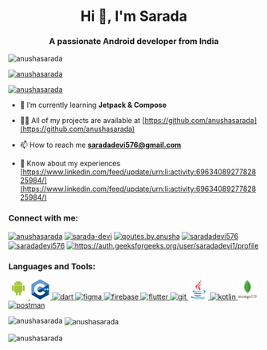 <h1 align="center">Hi 👋, I'm Sarada</h1>
<h3 align="center">A passionate Android developer from India</h3>

<p align="left"> <img src="https://komarev.com/ghpvc/?username=anushasarada&label=Profile%20views&color=0e75b6&style=flat" alt="anushasarada" /> </p>

<p align="left"> <a href="https://github.com/ryo-ma/github-profile-trophy"><img src="https://github-profile-trophy.vercel.app/?username=anushasarada" alt="anushasarada" /></a> </p>

<p align="left"> <a href="https://twitter.com/anushasarada" target="blank"><img src="https://img.shields.io/twitter/follow/anushasarada?logo=twitter&style=for-the-badge" alt="anushasarada" /></a> </p>

- 🌱 I’m currently learning **Jetpack & Compose**

- 👨‍💻 All of my projects are available at [https://github.com/anushasarada](https://github.com/anushasarada)

- 📫 How to reach me **saradadevi576@gmail.com**

- 📄 Know about my experiences [https://www.linkedin.com/feed/update/urn:li:activity:6963408927782825984/](https://www.linkedin.com/feed/update/urn:li:activity:6963408927782825984/)

<h3 align="left">Connect with me:</h3>
<p align="left">
<a href="https://twitter.com/anushasarada" target="blank"><img align="center" src="https://raw.githubusercontent.com/rahuldkjain/github-profile-readme-generator/master/src/images/icons/Social/twitter.svg" alt="anushasarada" height="30" width="40" /></a>
<a href="https://linkedin.com/in/sarada-devi" target="blank"><img align="center" src="https://raw.githubusercontent.com/rahuldkjain/github-profile-readme-generator/master/src/images/icons/Social/linked-in-alt.svg" alt="sarada-devi" height="30" width="40" /></a>
<a href="https://instagram.com/qoutes.by.anusha" target="blank"><img align="center" src="https://raw.githubusercontent.com/rahuldkjain/github-profile-readme-generator/master/src/images/icons/Social/instagram.svg" alt="qoutes.by.anusha" height="30" width="40" /></a>
<a href="https://www.hackerrank.com/saradadevi576" target="blank"><img align="center" src="https://raw.githubusercontent.com/rahuldkjain/github-profile-readme-generator/master/src/images/icons/Social/hackerrank.svg" alt="saradadevi576" height="30" width="40" /></a>
<a href="https://www.leetcode.com/saradadevi576" target="blank"><img align="center" src="https://raw.githubusercontent.com/rahuldkjain/github-profile-readme-generator/master/src/images/icons/Social/leet-code.svg" alt="saradadevi576" height="30" width="40" /></a>
<a href="https://auth.geeksforgeeks.org/user/https://auth.geeksforgeeks.org/user/saradadevi1/profile" target="blank"><img align="center" src="https://raw.githubusercontent.com/rahuldkjain/github-profile-readme-generator/master/src/images/icons/Social/geeks-for-geeks.svg" alt="https://auth.geeksforgeeks.org/user/saradadevi1/profile" height="30" width="40" /></a>
</p>

<h3 align="left">Languages and Tools:</h3>
<p align="left"> <a href="https://developer.android.com" target="_blank" rel="noreferrer"> <img src="https://raw.githubusercontent.com/devicons/devicon/master/icons/android/android-original-wordmark.svg" alt="android" width="40" height="40"/> </a> <a href="https://www.w3schools.com/cpp/" target="_blank" rel="noreferrer"> <img src="https://raw.githubusercontent.com/devicons/devicon/master/icons/cplusplus/cplusplus-original.svg" alt="cplusplus" width="40" height="40"/> </a> <a href="https://dart.dev" target="_blank" rel="noreferrer"> <img src="https://www.vectorlogo.zone/logos/dartlang/dartlang-icon.svg" alt="dart" width="40" height="40"/> </a> <a href="https://www.figma.com/" target="_blank" rel="noreferrer"> <img src="https://www.vectorlogo.zone/logos/figma/figma-icon.svg" alt="figma" width="40" height="40"/> </a> <a href="https://firebase.google.com/" target="_blank" rel="noreferrer"> <img src="https://www.vectorlogo.zone/logos/firebase/firebase-icon.svg" alt="firebase" width="40" height="40"/> </a> <a href="https://flutter.dev" target="_blank" rel="noreferrer"> <img src="https://www.vectorlogo.zone/logos/flutterio/flutterio-icon.svg" alt="flutter" width="40" height="40"/> </a> <a href="https://git-scm.com/" target="_blank" rel="noreferrer"> <img src="https://www.vectorlogo.zone/logos/git-scm/git-scm-icon.svg" alt="git" width="40" height="40"/> </a> <a href="https://www.java.com" target="_blank" rel="noreferrer"> <img src="https://raw.githubusercontent.com/devicons/devicon/master/icons/java/java-original.svg" alt="java" width="40" height="40"/> </a> <a href="https://kotlinlang.org" target="_blank" rel="noreferrer"> <img src="https://www.vectorlogo.zone/logos/kotlinlang/kotlinlang-icon.svg" alt="kotlin" width="40" height="40"/> </a> <a href="https://www.mongodb.com/" target="_blank" rel="noreferrer"> <img src="https://raw.githubusercontent.com/devicons/devicon/master/icons/mongodb/mongodb-original-wordmark.svg" alt="mongodb" width="40" height="40"/> </a> <a href="https://postman.com" target="_blank" rel="noreferrer"> <img src="https://www.vectorlogo.zone/logos/getpostman/getpostman-icon.svg" alt="postman" width="40" height="40"/> </a> </p>

<p><img align="left" src="https://github-readme-stats.vercel.app/api/top-langs?username=anushasarada&show_icons=true&locale=en&layout=compact" alt="anushasarada" /></p>

<p>&nbsp;<img align="center" src="https://github-readme-stats.vercel.app/api?username=anushasarada&show_icons=true&locale=en" alt="anushasarada" /></p>

<p><img align="center" src="https://github-readme-streak-stats.herokuapp.com/?user=anushasarada&" alt="anushasarada" /></p>
